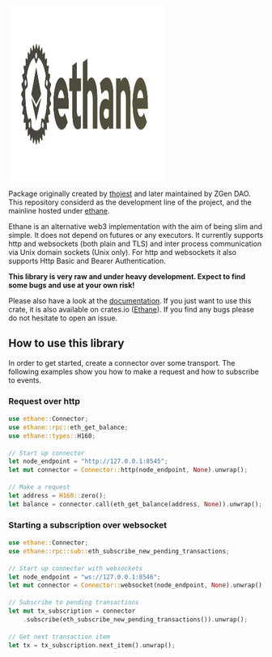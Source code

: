 <img src="/web/assets/ethane.png" alt="Ethane Logo" width="306" height="344" /> 

Package originally created by [thojest](https://github.com/thojest) and later maintained by ZGen DAO. This repository considerd as the development line of the project, and the mainline hosted under [ethane](https://github.com/thojest/ethane).

Ethane is an alternative web3 implementation with the aim of being slim and simple.
It does not depend on futures or any executors. It currently supports http and
websockets (both plain and TLS) and inter process communication via Unix domain sockets (Unix only). For
http and websockets it also supports Http Basic and Bearer Authentication.

**This library is very raw and under heavy development.
Expect to find some bugs and use at your own risk!**

Please also have a look at the [documentation](https://docs.rs/ethane).
If you just want to use this crate, it is also available on crates.io
([Ethane](https://crates.io/crates/ethane)). If you find any bugs please
do not hesitate to open an issue.

## How to use this library

In order to get started, create a connector over some transport.
The following examples show you how to make a request and how to subscribe to events.

### Request over http
```rust
use ethane::Connector;
use ethane::rpc::eth_get_balance;
use ethane::types::H160;

// Start up connector
let node_endpoint = "http://127.0.0.1:8545";
let mut connector = Connector::http(node_endpoint, None).unwrap();

// Make a request
let address = H160::zero();
let balance = connector.call(eth_get_balance(address, None)).unwrap();
```

### Starting a subscription over websocket
```rust
use ethane::Connector;
use ethane::rpc::sub::eth_subscribe_new_pending_transactions;

// Start up connector with websockets
let node_endpoint = "ws://127.0.0.1:8546";
let mut connector = Connector::websocket(node_endpoint, None).unwrap();

// Subscribe to pending transactions
let mut tx_subscription = connector
    .subscribe(eth_subscribe_new_pending_transactions()).unwrap();

// Get next transaction item
let tx = tx_subscription.next_item().unwrap();
```
